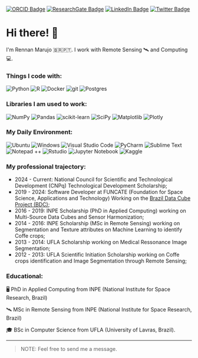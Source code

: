 [![ORCID Badge](https://img.shields.io/badge/ORCID-iD-green?style=flat-square)](https://orcid.org/0000-0002-0082-9498)
[![ResearchGate Badge](https://img.shields.io/badge/Research-Gate-brightgreen?style=flat-square)](https://www.researchgate.net/profile/Rennan-Marujo)
[![LinkedIn Badge](https://img.shields.io/badge/Linked-In-blue?style=flat-square)](https://www.linkedin.com/in/rennan-marujo-28055412a/)
[![Twitter Badge](https://img.shields.io/twitter/follow/marujorennan?style=social)](https://twitter.com/marujorennan)

<h1>Hi there! 👋</h1>

<p>I'm Rennan Marujo 🇧🇷🇵🇹. I work with Remote Sensing 🛰️ and Computing 💻.</p>
<h3>Things I code with:</h3>
<p>
  <img alt="Python" src="https://img.shields.io/badge/python-3670A0?style=for-the-badge&logo=python&logoColor=ffdd54" />
  <img alt="R" src="https://img.shields.io/badge/r-%23276DC3.svg?style=for-the-badge&logo=r&logoColor=white" />
  <img alt="Docker" src="https://img.shields.io/badge/docker-%230db7ed.svg?style=for-the-badge&logo=docker&logoColor=white" />
  <img alt="git" src="https://img.shields.io/badge/git-%23F05033.svg?style=for-the-badge&logo=git&logoColor=white" />
  <img alt="Postgres" src="https://img.shields.io/badge/postgres-%23316192.svg?style=for-the-badge&logo=postgresql&logoColor=white" />
</p>
<h3>Libraries I am used to work:</h3>
<p>
  <img alt="NumPy" src="https://img.shields.io/badge/numpy-%23013243.svg?style=for-the-badge&logo=numpy&logoColor=white" />
  <img alt="Pandas" src="https://img.shields.io/badge/pandas-%23150458.svg?style=for-the-badge&logo=pandas&logoColor=white" />
  <img alt="scikit-learn" src="https://img.shields.io/badge/scikit--learn-%23F7931E.svg?style=for-the-badge&logo=scikit-learn&logoColor=white" />
  <img alt="SciPy" src="https://img.shields.io/badge/SciPy-%230C55A5.svg?style=for-the-badge&logo=scipy&logoColor=%white" />
  <img alt="Matplotlib" src="https://img.shields.io/badge/Matplotlib-%23ffffff.svg?style=for-the-badge&logo=Matplotlib&logoColor=black" />
  <img alt="Plotly" src="https://img.shields.io/badge/Plotly-%233F4F75.svg?style=for-the-badge&logo=plotly&logoColor=white" />
</p>
<h3>My Daily Environment:</h3>
<p>
  <img alt="Ubuntu" src="https://img.shields.io/badge/Ubuntu-E95420?style=for-the-badge&logo=ubuntu&logoColor=white" />
  <img alt="Windows" src="https://img.shields.io/badge/Windows-0078D6?style=for-the-badge&logo=windows&logoColor=white" />
  <img alt="Visual Studio Code" src="https://img.shields.io/badge/Visual%20Studio%20Code-0078d7.svg?style=for-the-badge&logo=visual-studio-code&logoColor=white" />
  <img alt="PyCharm" src="https://img.shields.io/badge/pycharm-143?style=for-the-badge&logo=pycharm&logoColor=black&color=black&labelColor=green" />
  <img alt="Sublime Text" src="https://img.shields.io/badge/sublime_text-%23575757.svg?style=for-the-badge&logo=sublime-text&logoColor=important" />
  <img alt="Notepad ++" src="https://img.shields.io/badge/Notepad++-90E59A.svg?style=for-the-badge&logo=notepad%2b%2b&logoColor=black" />
  <img alt="Rstudio" src="https://img.shields.io/badge/RStudio-4285F4?style=for-the-badge&logo=rstudio&logoColor=white" />
  <img alt="Jupyter Notebook" src="https://img.shields.io/badge/jupyter-%23FA0F00.svg?style=for-the-badge&logo=jupyter&logoColor=white" />
  <img alt="Kaggle" src="https://img.shields.io/badge/Kaggle-035a7d?style=for-the-badge&logo=kaggle&logoColor=white" />
</p>

<h3>My professional trajectory:</h3>
<p>
  <ul style="list-style-type:square;">
      <li>2024 - Current: National Council for Scientific and Technological Development (CNPq) Technological Development Scholarship;</li>
      <li>2019 - 2024: Software Developer at FUNCATE (Foundation for Space Science, Applications and Technology) Working on the <a href="http://www.brazildatacube.org">Brazil Data Cube Project (BDC)</a>;</li>
      <li>2016 - 2019: INPE Scholarship (PhD in Applied Computing) working on Multi-Source Data Cubes and Sensor Harmonization;</li>
      <li>2014 - 2016: INPE Scholarship (MSc in Remote Sensing) working on Segmentation and Texture attributes on Machine Learning to identify Coffe crops;</li>
      <li>2013 - 2014: UFLA Scholarship working on Medical Ressonance Image Segmentation;</li>
      <li>2012 - 2013: UFLA Scientific Initiation Scholarship working on Coffe crops identification and Image Segmentation through Remote Sensing;</li>
  </ul>
</p>

<h3>Educational:</h3>
<p>
  🖥️ PhD in Applied Computing from INPE (National Institute for Space Research, Brazil)

  🛰️ MSc in Remote Sensing from INPE (National Institute for Space Research, Brazil)

  🎓 BSc in Computer Science from UFLA (University of Lavras, Brazil).
</p>

---

> NOTE: Feel free to send me a message.
